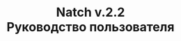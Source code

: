 <br>
<br>
<br>
<br>
<br>
<br>
<br>
<br>
<br>
<br>
<br>
<br>
<br>
<br>
<br>
<center><h1> Natch v.2.2 <br> Руководство пользователя </h1></center>
 

<div style="page-break-after:always;">
</div>

